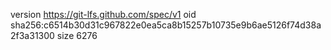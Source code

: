 version https://git-lfs.github.com/spec/v1
oid sha256:c6514b30d31c967822e0ea5ca8b15257b10735e9b6ae5126f74d38a2f3a31300
size 6276
